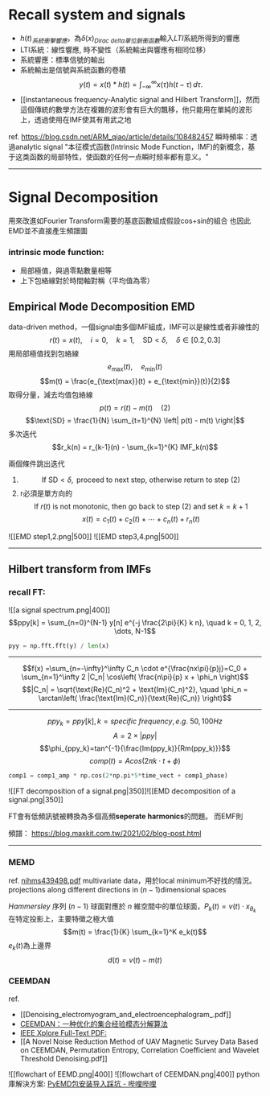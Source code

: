 # Recall system and signals
- $h(t)_{系統衝擊響應}$，為$\delta(x)_{Dirac\ delta單位脈衝函數}$輸入$LTI$系統所得到的響應
- LTI系統：線性響應, 時不變性（系統輸出與響應有相同位移）
- 系統響應：標準信號的輸出
- 系統輸出是信號與系統函數的卷積
$$y(t) = x(t) \ast h(t) = \int_{-\infty}^{\infty} x(\tau) h(t - \tau) \, d\tau.
$$
- [[instantaneous frequency-Analytic signal and Hilbert Transform]]，然而這個傳統的數學方法在複雜的波形會有巨大的飄移，他只能用在單純的波形上，透過使用在IMF使其有用武之地

ref. https://blog.csdn.net/ARM_qiao/article/details/108482457
瞬時頻率：透過analytic signal
"本征模式函数(Intrinsic Mode Function，IMF)的新概念，基于这类函数的局部特性，使函数的任何一点瞬时频率都有意义。"

---
# Signal Decomposition
用來改進如Fourier Transform需要的基底函數組成假設cos+sin的組合
也因此EMD並不直接產生頻譜圖
### intrinsic mode function:
- 局部極值，與過零點數量相等
- 上下包絡線對於時間軸對稱（平均值為零）

## Empirical Mode Decomposition EMD
data-driven method，一個signal由多個IMF組成，IMF可以是線性或者非線性的
$$r(t) = x(t), \quad i = 0, \quad k = 1, \quad \text{SD} < \delta, \quad \delta \in [0.2, 0.3]
$$
用局部極值找到包絡線
$$e_{\text{max}}(t), \quad e_{\text{min}}(t)$$
$$m(t) = \frac{e_{\text{max}}(t) + e_{\text{min}}(t)}{2}$$
取得分量，減去均值包絡線
$$p(t) = r(t) - m(t)\quad \text{(2)}$$
$$\text{SD} = \frac{1}{N} \sum_{t=1}^{N} \left| p(t) - m(t) \right|$$
多次迭代
$$r_k(n) = r_{k-1}(n) - \sum_{k=1}^{K} IMF_k(n)$$

兩個條件跳出迭代
1. $$\text{If } \text{SD} < \delta, \text{ proceed to next step, otherwise return to step (2)}$$
2. r必須是單方向的$$\text{If } r(t) \text{ is not monotonic, then go back to step (2) and set } k = k + 1$$
$$x(t) = c_1(t) + c_2(t) + \cdots + c_n(t) + r_n(t)$$

![[EMD step1,2.png|500]]
![[EMD step3,4.png|500]]

---
## Hilbert transform from IMFs
### recall FT:
![[a signal spectrum.png|400]]
$$ppy[k] = \sum_{n=0}^{N-1} y[n] e^{-j \frac{2\pi}{K} k n}, \quad k = 0, 1, 2, \dots, N-1$$
```python
pyy = np.fft.fft(y) / len(x)
```

---
$$f(x) =\sum_{n=-\infty}^\infty C_n \cdot e^{\frac{nx\pi}{p}j}=C_0 + \sum_{n=1}^\infty 2 |C_n| \cos\left( \frac{n\pi}{p} x + \phi_n \right)$$
$$|C_n| = \sqrt{\text{Re}(C_n)^2 + \text{Im}(C_n)^2}, \quad \phi_n = \arctan\left( \frac{\text{Im}(C_n)}{\text{Re}(C_n)} \right)$$

---
$$ppy_k=ppy[k], k=specific\ frequency,e.g.\ 50, 100Hz$$
$$A=2\times |ppy|$$
$$\phi_{ppy_k}=tan^{-1}{\frac{Im(ppy_k)}{Rm(ppy_k)}}$$
$$comp(t)=Acos(2\pi k\cdot t+\phi)$$
```python
comp1 = comp1_amp * np.cos(2*np.pi*5*time_vect + comp1_phase)
```

![[FT decomposition of a signal.png|350]]![[EMD decomposition of a signal.png|350]]

FT會有低頻訊號被轉換為多個高頻**seperate harmonics**的問題。
而EMF則

頻譜： https://blog.maxkit.com.tw/2021/02/blog-post.html

---
### MEMD
ref. [nihms439498.pdf](https://pmc.ncbi.nlm.nih.gov/articles/PMC3831372/pdf/nihms439498.pdf)
multivariate data，用於local minimum不好找的情況。
projections along different directions in $(n−1)$dimensional spaces

$Hammersley$ 序列
$(n−1)$ 球面對應於 $n$ 維空間中的單位球面，$P_k (t)=v(t) \cdot x_{\theta_k}$
在特定投影上，主要特徵之極大值
$$m(t) = \frac{1}{K} \sum_{k=1}^K e_k(t)$$
$e_k(t)$為上邊界
$$d(t)=v(t)-m(t)$$

### CEEMDAN
ref. 
- [[Denoising_electromyogram_and_electroencephalogram_.pdf]]
- [CEEMDAN：一种优化的集合经验模态分解算法](https://cloud.baidu.com/article/3253447)
- [IEEE Xplore Full-Text PDF:](https://ieeexplore.ieee.org/stamp/stamp.jsp?tp=&arnumber=5947265)
- [[A Novel Noise Reduction Method of UAV Magnetic Survey Data Based on CEEMDAN, Permutation Entropy, Correlation Coefficient and Wavelet Threshold Denoising.pdf]]

![[flowchart of EEMD.png|400]]
![[flowchart of CEEMDAN.png|400]]
python庫解決方案: [PyEMD包安装导入踩坑 - 哔哩哔哩](https://www.bilibili.com/opus/781745878429859881)
